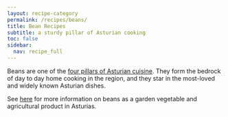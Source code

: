 ```yaml
---
layout: recipe-category
permalink: /recipes/beans/
title: Bean Recipes
subtitle: a sturdy pillar of Asturian cooking
toc: false
sidebar:
  nav: recipe_full
---
```

Beans are one of the [four pillars of Asturian cuisine](/culture/four-pillars/). They form the bedrock of day to day home cooking in the region, and they star in the most-loved and widely known Asturian dishes.

See [here](/culture/ingredients/beans/) for more information on beans as a garden vegetable and agricultural product in Asturias.